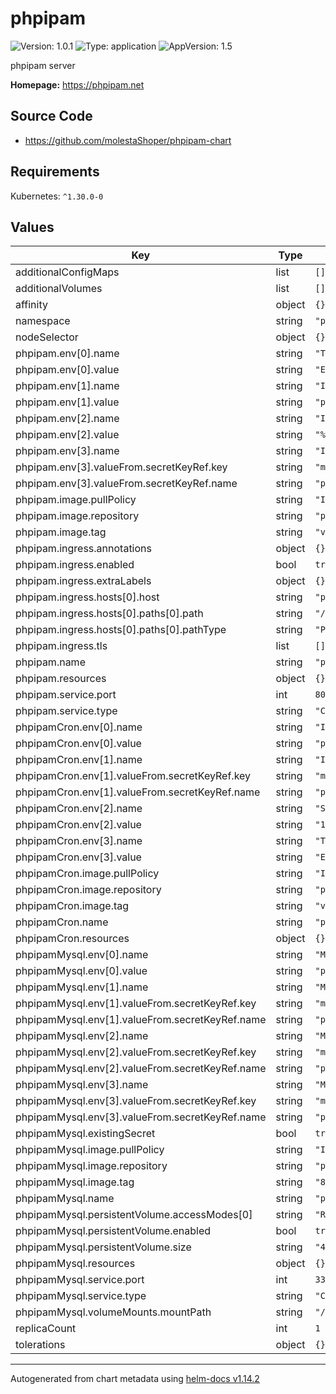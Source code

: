# phpipam

![Version: 1.0.1](https://img.shields.io/badge/Version-1.0.1-informational?style=flat-square) ![Type: application](https://img.shields.io/badge/Type-application-informational?style=flat-square) ![AppVersion: 1.5](https://img.shields.io/badge/AppVersion-1.5-informational?style=flat-square)

phpipam server

**Homepage:** <https://phpipam.net>

## Source Code

* <https://github.com/molestaShoper/phpipam-chart>

## Requirements

Kubernetes: `^1.30.0-0`

## Values

| Key | Type | Default | Description |
|-----|------|---------|-------------|
| additionalConfigMaps | list | `[]` |  |
| additionalVolumes | list | `[]` |  |
| affinity | object | `{}` |  |
| namespace | string | `"phpipam"` |  |
| nodeSelector | object | `{}` |  |
| phpipam.env[0].name | string | `"TZ"` |  |
| phpipam.env[0].value | string | `"Europe/Warsaw"` |  |
| phpipam.env[1].name | string | `"IPAM_DATABASE_HOST"` |  |
| phpipam.env[1].value | string | `"phpipam-mysql"` |  |
| phpipam.env[2].name | string | `"IPAM_DATABASE_WEBHOST"` |  |
| phpipam.env[2].value | string | `"%"` |  |
| phpipam.env[3].name | string | `"IPAM_DATABASE_PASS"` |  |
| phpipam.env[3].valueFrom.secretKeyRef.key | string | `"mysql-root-password"` |  |
| phpipam.env[3].valueFrom.secretKeyRef.name | string | `"phpipam-mysql-secret"` |  |
| phpipam.image.pullPolicy | string | `"IfNotPresent"` |  |
| phpipam.image.repository | string | `"phpipam/phpipam-www"` |  |
| phpipam.image.tag | string | `"v1.7.3"` |  |
| phpipam.ingress.annotations | object | `{}` |  |
| phpipam.ingress.enabled | bool | `true` |  |
| phpipam.ingress.extraLabels | object | `{}` |  |
| phpipam.ingress.hosts[0].host | string | `"phpipam.imdevops.cloud"` |  |
| phpipam.ingress.hosts[0].paths[0].path | string | `"/"` |  |
| phpipam.ingress.hosts[0].paths[0].pathType | string | `"Prefix"` |  |
| phpipam.ingress.tls | list | `[]` |  |
| phpipam.name | string | `"phpipam-web"` |  |
| phpipam.resources | object | `{}` |  |
| phpipam.service.port | int | `80` |  |
| phpipam.service.type | string | `"ClusterIP"` |  |
| phpipamCron.env[0].name | string | `"IPAM_DATABASE_HOST"` |  |
| phpipamCron.env[0].value | string | `"phpipam-mysql"` |  |
| phpipamCron.env[1].name | string | `"IPAM_DATABASE_PASS"` |  |
| phpipamCron.env[1].valueFrom.secretKeyRef.key | string | `"mysql-root-password"` |  |
| phpipamCron.env[1].valueFrom.secretKeyRef.name | string | `"phpipam-mysql-secret"` |  |
| phpipamCron.env[2].name | string | `"SCAN_INTERVAL"` |  |
| phpipamCron.env[2].value | string | `"1h"` |  |
| phpipamCron.env[3].name | string | `"TZ"` |  |
| phpipamCron.env[3].value | string | `"Europe/Warsaw"` |  |
| phpipamCron.image.pullPolicy | string | `"IfNotPresent"` |  |
| phpipamCron.image.repository | string | `"phpipam/phpipam-cron"` |  |
| phpipamCron.image.tag | string | `"v1.7.3"` |  |
| phpipamCron.name | string | `"phpipam-cron"` |  |
| phpipamCron.resources | object | `{}` |  |
| phpipamMysql.env[0].name | string | `"MYSQL_DATABASE"` |  |
| phpipamMysql.env[0].value | string | `"phpipam"` |  |
| phpipamMysql.env[1].name | string | `"MYSQL_USER"` |  |
| phpipamMysql.env[1].valueFrom.secretKeyRef.key | string | `"mysql-username"` |  |
| phpipamMysql.env[1].valueFrom.secretKeyRef.name | string | `"phpipam-mysql-secret"` |  |
| phpipamMysql.env[2].name | string | `"MYSQL_PASSWORD"` |  |
| phpipamMysql.env[2].valueFrom.secretKeyRef.key | string | `"mysql-password"` |  |
| phpipamMysql.env[2].valueFrom.secretKeyRef.name | string | `"phpipam-mysql-secret"` |  |
| phpipamMysql.env[3].name | string | `"MYSQL_ROOT_PASSWORD"` |  |
| phpipamMysql.env[3].valueFrom.secretKeyRef.key | string | `"mysql-root-password"` |  |
| phpipamMysql.env[3].valueFrom.secretKeyRef.name | string | `"phpipam-mysql-secret"` |  |
| phpipamMysql.existingSecret | bool | `true` |  |
| phpipamMysql.image.pullPolicy | string | `"IfNotPresent"` |  |
| phpipamMysql.image.repository | string | `"percona/percona-server"` |  |
| phpipamMysql.image.tag | string | `"8.0.40"` |  |
| phpipamMysql.name | string | `"phpipam-mysql"` |  |
| phpipamMysql.persistentVolume.accessModes[0] | string | `"ReadWriteOnce"` |  |
| phpipamMysql.persistentVolume.enabled | bool | `true` |  |
| phpipamMysql.persistentVolume.size | string | `"4Gi"` |  |
| phpipamMysql.resources | object | `{}` |  |
| phpipamMysql.service.port | int | `3306` |  |
| phpipamMysql.service.type | string | `"ClusterIP"` |  |
| phpipamMysql.volumeMounts.mountPath | string | `"/var/lib/mysql"` |  |
| replicaCount | int | `1` |  |
| tolerations | object | `{}` |  |

----------------------------------------------
Autogenerated from chart metadata using [helm-docs v1.14.2](https://github.com/norwoodj/helm-docs/releases/v1.14.2)
